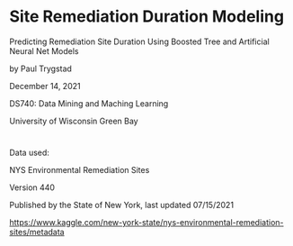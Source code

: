 # Site Remediation Duration Modeling

Predicting Remediation Site Duration Using Boosted Tree and Artificial Neural Net Models

by Paul Trygstad

December 14, 2021

DS740: Data Mining and Maching Learning

University of Wisconsin Green Bay
#
Data used: 

NYS Environmental Remediation Sites

Version 440

Published by the State of New York, last updated 07/15/2021 

https://www.kaggle.com/new-york-state/nys-environmental-remediation-sites/metadata
